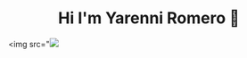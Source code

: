 <div align="center">
  
<h1 align="center"> Hi I'm Yarenni Romero 👋
</div>

<img src="<img src="https://i.imgur.com/weNbhGZ.png">
<!--
**yare-romero/yare-romero** is a ✨ _special_ ✨ repository because its `README.md` (this file) appears on your GitHub profile.

Here are some ideas to get you started:

- 🔭 I’m currently working on ...
- 🌱 I’m currently learning ...
- 👯 I’m looking to collaborate on ...
- 🤔 I’m looking for help with ...
- 💬 Ask me about ...
- 📫 How to reach me: ...
- 😄 Pronouns: ...
- ⚡ Fun fact: ...
-->
